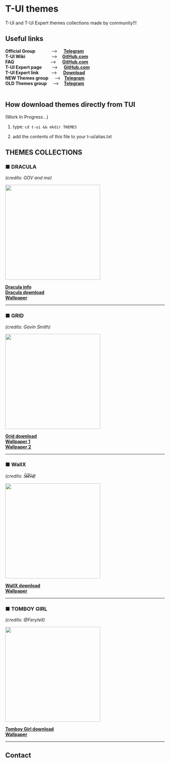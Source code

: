# T-UI themes
T-UI and T-UI Expert themes collections made by community!!!
<br>
## Useful links
**Official Group**&nbsp;&nbsp;&nbsp;&nbsp;&nbsp;&nbsp;&nbsp;&nbsp;&nbsp;&nbsp;&nbsp;&nbsp;&nbsp;-->&nbsp;&nbsp;&nbsp;&nbsp;&nbsp;**[Telegram](https://t.me/tuilauncher)**<br>
**T-UI Wiki**&nbsp;&nbsp;&nbsp;&nbsp;&nbsp;&nbsp;&nbsp;&nbsp;&nbsp;&nbsp;&nbsp;&nbsp;&nbsp;&nbsp;&nbsp;&nbsp;&nbsp;&nbsp;&nbsp;&nbsp;&nbsp;-->&nbsp;&nbsp;&nbsp;&nbsp;**[GitHub.com](https://github.com/Andre1299/TUI-ConsoleLauncher/wiki)**<br>
**FAQ**&nbsp;&nbsp;&nbsp;&nbsp;&nbsp;&nbsp;&nbsp;&nbsp;&nbsp;&nbsp;&nbsp;&nbsp;&nbsp;&nbsp;&nbsp;&nbsp;&nbsp;&nbsp;&nbsp;&nbsp;&nbsp;&nbsp;&nbsp;&nbsp;&nbsp;&nbsp;&nbsp;&nbsp;&nbsp;-->&nbsp;&nbsp;&nbsp;&nbsp;&nbsp;**[GitHub.com](https://github.com/Andre1299/TUI-ConsoleLauncher/wiki/FAQ)**<br>
**T-UI Expert page**&nbsp;&nbsp;&nbsp;&nbsp;&nbsp;&nbsp;&nbsp;&nbsp;-->&nbsp;&nbsp;&nbsp;&nbsp;&nbsp;**[GitHub.com](https://github.com/v1nc/T-UI-Expert)**<br>
**T-UI Expert link**&nbsp;&nbsp;&nbsp;&nbsp;&nbsp;&nbsp;&nbsp;&nbsp;&nbsp;&nbsp;-->&nbsp;&nbsp;&nbsp;&nbsp;&nbsp;**[Download](https://github.com/v1nc/T-UI-Expert/releases/download/v0.4.4e/de.reckendrees.systems.tui.expert_fdroid_v.0.4.4e.apk)**<br>
**NEW Themes group**&nbsp;&nbsp;&nbsp;&nbsp;&nbsp;-->&nbsp;&nbsp;&nbsp;**[Telegram](https://t.me/t_ui_themes_v2)**<br>
**OLD Themes group**&nbsp;&nbsp;&nbsp;&nbsp;&nbsp;-->&nbsp;&nbsp;&nbsp;&nbsp;**[Telegram](https://t.me/T_uiThemes)**<br>
<br>

## How download themes directly from TUI
(Work In Progress...)

1) type: 
`cd t-ui && mkdir THEMES`

2) add the contents of this file to your t-ui/alias.txt 


## THEMES COLLECTIONS

### ■ DRACULA<br>
*(credits: GOV and me)*

<img src="https://github.com/M4dGun/t-ui_themes/blob/main/Dracula_theme/Screenshot_DRACULA_1.jpg" data-canonical-src="https://github.com/M4dGun/t-ui_themes/blob/main/Dracula_theme/Screenshot_DRACULA_1.jpg" width="300" />

**[Dracula info](https://github.com/M4dGun/t-ui_themes/blob/main/Dracula_theme/README.md)**<br>
**[Dracula download](https://github.com/M4dGun/t-ui_themes/raw/main/Dracula_theme/DRACULA_THEME_2022.zip)**<br>
**[Wallpaper](https://github.com/M4dGun/t-ui_themes/raw/main/Dracula_theme/Dracula_wallpaper.png)**<br>
____________________________

### ■ GRID<br>
*(credits: Gavin Smith)*

<img src="https://github.com/M4dGun/t-ui_themes/blob/main/Grid_theme/screenshot_GRID.jpg" data-canonical-src="https://github.com/M4dGun/t-ui_themes/blob/main/Grid_theme/screenshot_GRID.jpg" width="300" />

**[Grid download](https://github.com/M4dGun/t-ui_themes/raw/main/Grid_theme/t-ui_grid.zip)**<br>
**[Wallpaper 1](https://github.com/M4dGun/t-ui_themes/raw/main/Grid_theme/Grid_wallpaper_1.jpg)**<br>
**[Wallpaper 2](https://github.com/M4dGun/t-ui_themes/raw/main/Grid_theme/Grid_wallpaper_2.jpg)**<br>
____________________________

### ■ WallX<br>
*(credits: S̵̓t̴͝ë̸́v̴̐e̸̒)*

<img src="https://github.com/M4dGun/t-ui_themes/blob/main/WallX_theme/screenshot_WallX.jpg" data-canonical-src="https://github.com/M4dGun/t-ui_themes/blob/main/WallX_theme/screenshot_WallX.jpg" width="300" />

**[WallX download](https://github.com/M4dGun/t-ui_themes/raw/main/WallX_theme/t-ui_WallX.zip)**<br>
**[Wallpaper](https://github.com/M4dGun/t-ui_themes/raw/main/WallX_theme/WallX_Wallpaper_1440x2560.jpeg)**<br>
____________________________

### ■ TOMBOY GIRL<br>
*(credits: @Ferytell)*

<img src="https://github.com/M4dGun/t-ui_themes/blob/main/Tomboy.girl_theme/screenshot_tomboy_girl.jpg" data-canonical-src="https://github.com/M4dGun/t-ui_themes/blob/main/Tomboy.girl_theme/screenshot_tomboy_girl.jpg" width="300" />

**[Tomboy Girl download](https://github.com/M4dGun/t-ui_themes/raw/main/Tomboy.girl_theme/t-ui_tomboy_girl.rar)**<br>
**[Wallpaper](https://github.com/M4dGun/t-ui_themes/raw/main/Tomboy.girl_theme/Tomboy.girl_wallpaper.jpg)**<br>
____________________________


## Contact



